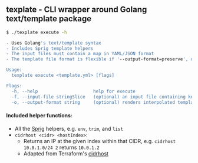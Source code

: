 ## texplate - CLI wrapper around Golang text/template package

```sh
$ ./texplate execute -h

- Uses Golang's text/template syntax
- Includes Sprig template helpers
- The input files must contain a map in YAML/JSON format
- The template file format is flexible if '--output-format=preserve', otherwise the template must be YAML/JSON

Usage:
  texplate execute <template.yml> [flags]

Flags:
  -h, --help                     help for execute
  -f, --input-file stringSlice   (optional) an input file containing key-value pair to interpolate into the template
  -o, --output-format string     (optional) renders interpolated template in the given format. Accepts 'preserve', 'yaml', or 'json' (default "preserve")
```

#### Included helper functions:

- All the [Sprig](http://masterminds.github.io/sprig/) helpers, e.g. `env`, `trim`, and `list`
- `cidrhost <cidr> <hostIndex>`:
  - Returns an IP at the given index within that CIDR, e.g. `cidrhost 10.0.1.0/24 2` returns `10.0.1.2`
  - Adapted from Terraform's [cidrhost](https://www.terraform.io/docs/configuration/interpolation.html#cidrhost-iprange-hostnum-)
